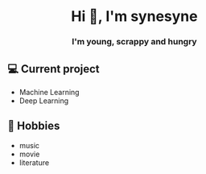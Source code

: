 <h1 align="center">Hi 👋, I'm synesyne</h1>
<h3 align="center">I'm young, scrappy and hungry </h3>


## 💻 Current project
- Machine Learning
- Deep Learning

## 📅 Hobbies
- music
- movie
- literature
<!--
**synesyne/synesyne** is a ✨ _special_ ✨ repository because its `README.md` (this file) appears on your GitHub profile.

Here are some ideas to get you started:

- 🔭 I’m currently working on ...
- 🌱 I’m currently learning ...
- 👯 I’m looking to collaborate on ...
- 🤔 I’m looking for help with ...
- 💬 Ask me about ...
- 📫 How to reach me: ...
- 😄 Pronouns: ...
- ⚡ Fun fact: ...
-->
